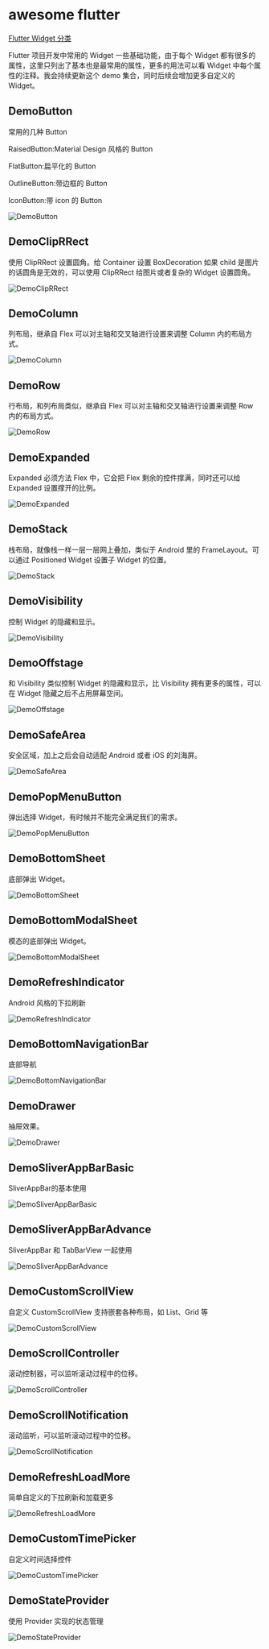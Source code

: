 # awesome flutter

[Flutter Widget 分类](https://flutter.dev/docs/development/ui/widgets)

Flutter 项目开发中常用的 Widget 一些基础功能，由于每个 Widget 都有很多的属性，这里只列出了基本也是最常用的属性，更多的用法可以看 Widget 中每个属性的注释。我会持续更新这个 demo 集合，同时后续会增加更多自定义的 Widget。

## DemoButton

常用的几种 Button

RaisedButton:Material Design 风格的 Button

FlatButton:扁平化的 Button

OutlineButton:带边框的 Button

IconButton:带 icon 的 Button

![DemoButton](./img/DemoButton.gif)

## DemoClipRRect

使用 ClipRRect 设置圆角。给 Container 设置 BoxDecoration 如果 child 是图片的话圆角是无效的，可以使用 ClipRRect 给图片或者复杂的 Widget 设置圆角。

![DemoClipRRect](./img/DemoClipRRect.gif)

## DemoColumn

列布局，继承自 Flex 可以对主轴和交叉轴进行设置来调整 Column 内的布局方式。

![DemoColumn](./img/DemoColumn.gif)

## DemoRow

行布局，和列布局类似，继承自 Flex 可以对主轴和交叉轴进行设置来调整 Row 内的布局方式。

![DemoRow](./img/DemoRow.gif)

## DemoExpanded

Expanded 必须方法 Flex 中，它会把 Flex 剩余的控件撑满，同时还可以给 Expanded 设置撑开的比例。

![DemoExpanded](./img/DemoExpanded.gif)

## DemoStack

栈布局，就像栈一样一层一层网上叠加，类似于 Android 里的 FrameLayout。可以通过 Positioned Widget 设置子 Widget 的位置。

![DemoStack](./img/DemoStack.gif)

## DemoVisibility

控制 Widget 的隐藏和显示。

![DemoVisibility](./img/DemoVisibility.gif)

## DemoOffstage

和 Visibility 类似控制 Widget 的隐藏和显示，比 Visibility 拥有更多的属性，可以在 Widget 隐藏之后不占用屏幕空间。

![DemoOffstage](./img/DemoOffstage.gif)

## DemoSafeArea

安全区域，加上之后会自动适配 Android 或者 iOS 的刘海屏。

![DemoSafeArea](./img/DemoSafeArea.gif)

## DemoPopMenuButton

弹出选择 Widget，有时候并不能完全满足我们的需求。

![DemoPopMenuButton](./img/DemoPopMenuButton.gif)

## DemoBottomSheet

底部弹出 Widget。

![DemoBottomSheet](./img/DemoBottomSheet.gif)

## DemoBottomModalSheet

模态的底部弹出 Widget。

![DemoBottomModalSheet](./img/DemoBottomModalSheet.gif)

## DemoRefreshIndicator

Android 风格的下拉刷新

![DemoRefreshIndicator](./img/DemoRefreshIndicator.gif)

## DemoBottomNavigationBar

底部导航

![DemoBottomNavigationBar](./img/DemoBottomNavigationBar.gif)

## DemoDrawer

抽屉效果。

![DemoDrawer](./img/DemoDrawer.gif)

## DemoSliverAppBarBasic

SliverAppBar的基本使用

![DemoSliverAppBarBasic](./img/DemoSliverAppBarBasic.gif)

## DemoSliverAppBarAdvance

SliverAppBar 和 TabBarView 一起使用

![DemoSliverAppBarAdvance](./img/DemoSliverAppBarAdvance.gif)

## DemoCustomScrollView

自定义 CustomScrollView 支持嵌套各种布局，如 List、Grid 等

![DemoCustomScrollView](./img/DemoCustomScrollView.gif)

## DemoScrollController

滚动控制器，可以监听滚动过程中的位移。

![DemoScrollController](./img/DemoScrollController.gif)

## DemoScrollNotification

滚动监听，可以监听滚动过程中的位移。

![DemoScrollNotification](./img/DemoScrollNotification.gif)

## DemoRefreshLoadMore

简单自定义的下拉刷新和加载更多

![DemoRefreshLoadMore](./img/DemoRefreshLoadMore.gif)

## DemoCustomTimePicker

自定义时间选择控件

![DemoCustomTimePicker](./img/DemoCustomTimePicker.gif)

## DemoStateProvider

使用 Provider 实现的状态管理

![DemoStateProvider](./img/DemoStateProvider.gif)

